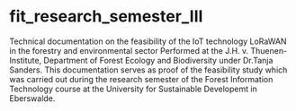 # fit_research_semester_III
Technical documentation on the feasibility of the IoT technology LoRaWAN in the forestry and environmental sector Performed at the J.H. v. Thuenen-Institute, Department of Forest Ecology and Biodiversity under Dr.Tanja Sanders. This documentation serves as proof of the feasibility study which was carried out during the research semester of the Forest Information Technology course at the University for Sustainable Developemt in Eberswalde.
